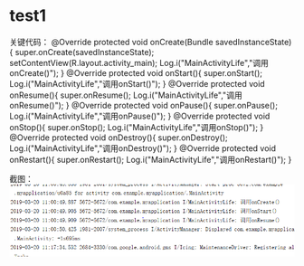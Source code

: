 # test1

关键代码：
   @Override
      protected void onCreate(Bundle savedInstanceState) {
          super.onCreate(savedInstanceState);
          setContentView(R.layout.activity_main);
          Log.i("MainActivityLife","调用onCreate()");
      }
      @Override
      protected void onStart(){
          super.onStart();
          Log.i("MainActivityLife","调用onStart()");
      }
      @Override
      protected void onResume(){
          super.onResume();
          Log.i("MainActivityLife","调用onResume()");
      }
      @Override
      protected void onPause(){
          super.onPause();
          Log.i("MainActivityLife","调用onPause()");
      }
      @Override
      protected void onStop(){
          super.onStop();
          Log.i("MainActivityLife","调用onStop()");
      }
      @Override
      protected void onDestroy(){
          super.onDestroy();
          Log.i("MainActivityLife","调用onDestroy()");
      }
      @Override
      protected void onRestart(){
          super.onRestart();
          Log.i("MainActivityLife","调用onRestart()");
      }



截图：
![Image](https://github.com/fjnu-zexin/test1/blob/master/img/test1p1.PNG)
